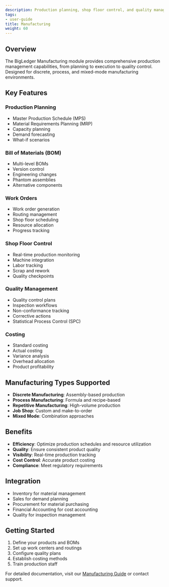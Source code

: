 ```yaml
---
description: Production planning, shop floor control, and quality management
tags:
- user-guide
title: Manufacturing
weight: 60
---
```



## Overview

The BigLedger Manufacturing module provides comprehensive production management capabilities, from planning to execution to quality control. Designed for discrete, process, and mixed-mode manufacturing environments.

## Key Features

### Production Planning
- Master Production Schedule (MPS)
- Material Requirements Planning (MRP)
- Capacity planning
- Demand forecasting
- What-if scenarios

### Bill of Materials (BOM)
- Multi-level BOMs
- Version control
- Engineering changes
- Phantom assemblies
- Alternative components

### Work Orders
- Work order generation
- Routing management
- Shop floor scheduling
- Resource allocation
- Progress tracking

### Shop Floor Control
- Real-time production monitoring
- Machine integration
- Labor tracking
- Scrap and rework
- Quality checkpoints

### Quality Management
- Quality control plans
- Inspection workflows
- Non-conformance tracking
- Corrective actions
- Statistical Process Control (SPC)

### Costing
- Standard costing
- Actual costing
- Variance analysis
- Overhead allocation
- Product profitability

## Manufacturing Types Supported

- **Discrete Manufacturing**: Assembly-based production
- **Process Manufacturing**: Formula and recipe-based
- **Repetitive Manufacturing**: High-volume production
- **Job Shop**: Custom and make-to-order
- **Mixed Mode**: Combination approaches

## Benefits

- **Efficiency**: Optimize production schedules and resource utilization
- **Quality**: Ensure consistent product quality
- **Visibility**: Real-time production tracking
- **Cost Control**: Accurate product costing
- **Compliance**: Meet regulatory requirements

## Integration

- Inventory for material management
- Sales for demand planning
- Procurement for material purchasing
- Financial Accounting for cost accounting
- Quality for inspection management

## Getting Started

1. Define your products and BOMs
2. Set up work centers and routings
3. Configure quality plans
4. Establish costing methods
5. Train production staff

For detailed documentation, visit our [Manufacturing Guide](/modules/manufacturing/) or contact support.
